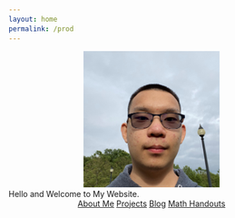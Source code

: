 ```yaml
---
layout: home
permalink: /prod
---
```

<link rel="stylesheet" href="styles.css"/>

<div style="text-align:center"><img style="height:240px;margin-left:5px; margin-right:5px;" alt="Main Picture" src="/images/ImageOfMe.jpg"/ class="rounded"></div>
<div class="welcome-text"> Hello and Welcome to My Website.</div>

<div style="text-align: center"><a href="/about" class="button-dark">About Me</a>
<a href="/projects" class="button-dark">Projects</a>
<a href="/my-blog" class="button-dark">Blog</a>
<a href="https://github.com/itangdav/my-blog/tree/master/assets" class="button-dark">Math Handouts</a></div>
